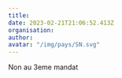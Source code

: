 ```yaml
---
title: 
date: 2023-02-21T21:06:52.413Z
organisation: 
author: 
avatar: "/img/pays/SN.svg"
---
```


Non au 3eme mandat 